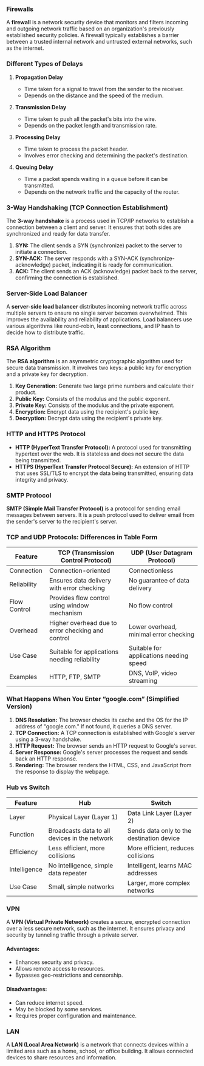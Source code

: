 
### Firewalls

A **firewall** is a network security device that monitors and filters incoming and outgoing network traffic based on an organization's previously established security policies. A firewall typically establishes a barrier between a trusted internal network and untrusted external networks, such as the internet.

### Different Types of Delays

1. **Propagation Delay**
   - Time taken for a signal to travel from the sender to the receiver.
   - Depends on the distance and the speed of the medium.

2. **Transmission Delay**
   - Time taken to push all the packet's bits into the wire.
   - Depends on the packet length and transmission rate.

3. **Processing Delay**
   - Time taken to process the packet header.
   - Involves error checking and determining the packet's destination.

4. **Queuing Delay**
   - Time a packet spends waiting in a queue before it can be transmitted.
   - Depends on the network traffic and the capacity of the router.

### 3-Way Handshaking (TCP Connection Establishment)

The **3-way handshake** is a process used in TCP/IP networks to establish a connection between a client and server. It ensures that both sides are synchronized and ready for data transfer.

1. **SYN:** The client sends a SYN (synchronize) packet to the server to initiate a connection.
2. **SYN-ACK:** The server responds with a SYN-ACK (synchronize-acknowledge) packet, indicating it is ready for communication.
3. **ACK:** The client sends an ACK (acknowledge) packet back to the server, confirming the connection is established.

### Server-Side Load Balancer

A **server-side load balancer** distributes incoming network traffic across multiple servers to ensure no single server becomes overwhelmed. This improves the availability and reliability of applications. Load balancers use various algorithms like round-robin, least connections, and IP hash to decide how to distribute traffic.

### RSA Algorithm

The **RSA algorithm** is an asymmetric cryptographic algorithm used for secure data transmission. It involves two keys: a public key for encryption and a private key for decryption.

1. **Key Generation:** Generate two large prime numbers and calculate their product.
2. **Public Key:** Consists of the modulus and the public exponent.
3. **Private Key:** Consists of the modulus and the private exponent.
4. **Encryption:** Encrypt data using the recipient's public key.
5. **Decryption:** Decrypt data using the recipient's private key.

### HTTP and HTTPS Protocol

- **HTTP (HyperText Transfer Protocol):** A protocol used for transmitting hypertext over the web. It is stateless and does not secure the data being transmitted.
- **HTTPS (HyperText Transfer Protocol Secure):** An extension of HTTP that uses SSL/TLS to encrypt the data being transmitted, ensuring data integrity and privacy.

### SMTP Protocol

**SMTP (Simple Mail Transfer Protocol)** is a protocol for sending email messages between servers. It is a push protocol used to deliver email from the sender's server to the recipient's server.

### TCP and UDP Protocols: Differences in Table Form

| Feature                | TCP (Transmission Control Protocol)            | UDP (User Datagram Protocol)                     |
|------------------------|------------------------------------------------|-------------------------------------------------|
| Connection             | Connection-oriented                            | Connectionless                                  |
| Reliability            | Ensures data delivery with error checking      | No guarantee of data delivery                   |
| Flow Control           | Provides flow control using window mechanism   | No flow control                                 |
| Overhead               | Higher overhead due to error checking and control | Lower overhead, minimal error checking          |
| Use Case               | Suitable for applications needing reliability  | Suitable for applications needing speed         |
| Examples               | HTTP, FTP, SMTP                                | DNS, VoIP, video streaming                      |

### What Happens When You Enter “google.com” (Simplified Version)

1. **DNS Resolution:** The browser checks its cache and the OS for the IP address of "google.com." If not found, it queries a DNS server.
2. **TCP Connection:** A TCP connection is established with Google's server using a 3-way handshake.
3. **HTTP Request:** The browser sends an HTTP request to Google's server.
4. **Server Response:** Google's server processes the request and sends back an HTTP response.
5. **Rendering:** The browser renders the HTML, CSS, and JavaScript from the response to display the webpage.

### Hub vs Switch

| Feature           | Hub                                           | Switch                                        |
|-------------------|-----------------------------------------------|-----------------------------------------------|
| Layer             | Physical Layer (Layer 1)                      | Data Link Layer (Layer 2)                     |
| Function          | Broadcasts data to all devices in the network | Sends data only to the destination device     |
| Efficiency        | Less efficient, more collisions               | More efficient, reduces collisions            |
| Intelligence      | No intelligence, simple data repeater         | Intelligent, learns MAC addresses             |
| Use Case          | Small, simple networks                        | Larger, more complex networks                 |

### VPN

A **VPN (Virtual Private Network)** creates a secure, encrypted connection over a less secure network, such as the internet. It ensures privacy and security by tunneling traffic through a private server.

#### Advantages:
- Enhances security and privacy.
- Allows remote access to resources.
- Bypasses geo-restrictions and censorship.

#### Disadvantages:
- Can reduce internet speed.
- May be blocked by some services.
- Requires proper configuration and maintenance.

### LAN

A **LAN (Local Area Network)** is a network that connects devices within a limited area such as a home, school, or office building. It allows connected devices to share resources and information.

